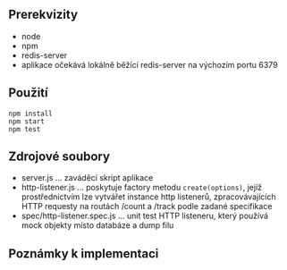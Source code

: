## Prerekvizity
* node
* npm
* redis-server
* aplikace očekává lokálně běžící redis-server na výchozím portu 6379

## Použití
```
npm install
npm start
npm test
```

## Zdrojové soubory

* server.js ... zaváděcí skript aplikace
* http-listener.js ... poskytuje factory metodu `create(options)`, jejíž 
prostřednictvím lze vytvářet instance http listenerů, zpracovávajících HTTP 
requesty na routách /count a /track podle zadané specifikace 
* spec/http-listener.spec.js ... unit test HTTP listeneru, který používá mock 
objekty místo databáze a dump filu 

## Poznámky k implementaci
